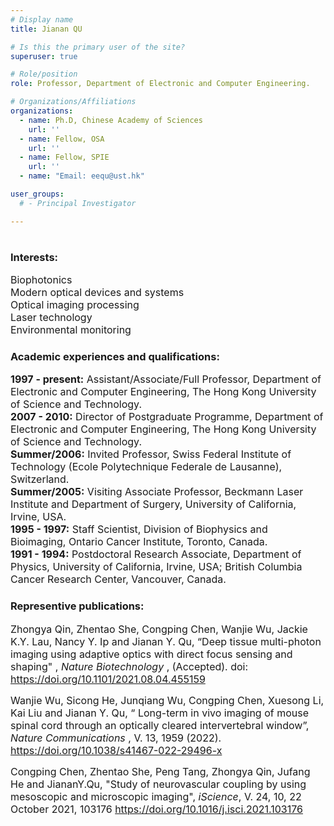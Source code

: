 ```yaml
---
# Display name
title: Jianan QU

# Is this the primary user of the site?
superuser: true

# Role/position
role: Professor, Department of Electronic and Computer Engineering.

# Organizations/Affiliations
organizations:
  - name: Ph.D, Chinese Academy of Sciences
    url: ''
  - name: Fellow, OSA 
    url: ''
  - name: Fellow, SPIE
    url: ''
  - name: "Email: eequ@ust.hk"

user_groups:
  # - Principal Investigator

---
```


#

##

###     Interests:
<font size=3> Biophotonics </font>  
<font size=3> Modern optical devices and systems </font>  
<font size=3> Optical imaging processing </font>  
<font size=3> Laser technology </font>  
<font size=3> Environmental monitoring </font>  
 

###    Academic experiences and qualifications:
<font size=3>  **1997 - present:** Assistant/Associate/Full Professor, Department of Electronic and Computer Engineering, The Hong Kong University of Science and Technology.  </font>  
<font size=3>  **2007 - 2010:**    Director of Postgraduate Programme, Department of Electronic and Computer Engineering, The Hong Kong University of Science and Technology.    </font>  
<font size=3>  **Summer/2006:**  Invited Professor, Swiss Federal Institute of Technology (Ecole Polytechnique Federale de Lausanne), Switzerland.     </font>  
<font size=3>  **Summer/2005:**  Visiting Associate Professor, Beckmann Laser Institute and Department of Surgery, University of California, Irvine, USA.    </font>  
<font size=3>  **1995 - 1997:**     Staff Scientist, Division of Biophysics and Bioimaging, Ontario Cancer Institute, Toronto, Canada.     </font>  
<font size=3>  **1991 - 1994:**     Postdoctoral Research Associate, Department of Physics, University of California, Irvine, USA; British Columbia Cancer Research Center, Vancouver, Canada.      </font>  


### Representive publications:
<font size=3>  Zhongya Qin, Zhentao She, Congping Chen, Wanjie Wu, Jackie K.Y. Lau, Nancy Y. Ip and Jianan Y. Qu, “Deep tissue multi-photon imaging using adaptive optics with direct focus sensing and shaping" , *Nature Biotechnology* , (Accepted). doi: https://doi.org/10.1101/2021.08.04.455159 </font>  

<font size=3>  Wanjie Wu, Sicong He, Junqiang Wu, Congping Chen, Xuesong Li, Kai Liu and Jianan Y. Qu, “ Long-term in vivo imaging of mouse spinal cord through an optically cleared intervertebral window”, *Nature Communications* , V. 13, 1959 (2022). https://doi.org/10.1038/s41467-022-29496-x </font>

<font size=3>  Congping Chen, Zhentao She, Peng Tang, Zhongya Qin, Jufang He and JiananY.Qu, "Study of neurovascular coupling by using mesoscopic and microscopic imaging", *iScience*, V. 24, 10, 22 October 2021, 103176 https://doi.org/10.1016/j.isci.2021.103176 </font>

